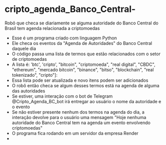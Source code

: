 # cripto_agenda_Banco_Central-
Robô que checa se diariamente se alguma autoridade do Banco Central do Brasil tem agenda relacionada a criptomoedas
- Esse é um programa criado com linguagem Python
- Ele checa os eventos da "Agenda de Autoridades" do Banco Central daquele dia
- O código passa uma lista de termos que estão relacionados com o setor de criptomoedas
- A lista é: 'btc', 'cripto', "bitcoin", "criptomoeda", "real digital", "CBDC", "ethereum", "mercado bitcoin", "binance", "bitso", "blockchain", "real tokenizado", "cripto"]:
- Essa lista pode ser atualizada e novo itens podem ser adicionados
- O robô então checa se algum desses termos está na agenda de alguma das autoridades
- Se estiver, uma interação com o bot de Telegram @Cripto_Agenda_BC_bot irá entregar ao usuário o nome da autoridade e o evento
- Se não estiver presente nenhum dos termos na agenda do dia, a interação devolve para o usuário uma mensagem "Hoje nenhuma autoridade do Banco Central tem na agenda um evento envolvendo criptomoedas"
- O programa fica rodando em um servidor da empresa Render 
- 
